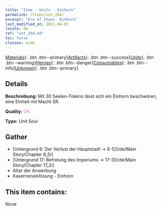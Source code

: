 ```yaml
---
title: "Item - Units - Einhorn"
permalink: /Items/unt_204/
excerpt: "Era of Chaos  Einhorn"
last_modified_at: 2021-04-01
locale: de
ref: "unt_204.md"
toc: false
classes: wide
---
```

 [Materials](/de/Items/){: .btn .btn--primary}[Artifacts](/de/Items/Artifacts/){: .btn .btn--success}[Units](/de/Items/Units/){: .btn .btn--warning}[Heroes](/de/Items/Heroes/){: .btn .btn--danger}[Consumables](/de/Items/Consumables/){: .btn .btn--info}[Unknown](/de/Items/Unknown/){: .btn .btn--primary}

## Details
 **Beschreibung:** Mit 30 Seelen-Tokens lässt sich ein Einhorn beschwören, eine Einheit mit Macht SR.

 **Quality:** <span style="color: #DA70D6">OK</span>

 **Type:** Unit Soul

## Gather

*    [Untergrund 6: Der Verlust der Hauptstadt -> 6-5](/de/Main Story/Chapter 6_5/) 
*    [Untergrund 17: Befreiung des Imperiums -> 17-3](/de/Main Story/Chapter 17_3/) 
*    Altar der Anwerbung 
*    Kaserneneinlösung - Einhorn 

## This item contains:

  None

